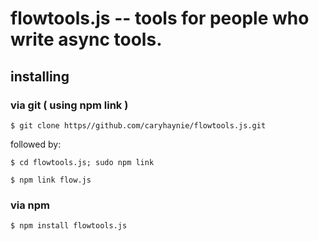 # flowtools.js -- tools for people who write async tools.

## installing 

### via git ( using npm link )

`$ git clone https//github.com/caryhaynie/flowtools.js.git`

followed by:

`$ cd flowtools.js; sudo npm link`

`$ npm link flow.js`

### via npm

`$ npm install flowtools.js`


